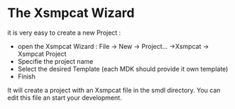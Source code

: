 

# The Xsmpcat Wizard

it is very easy to create a new Project : 
 - open the Xsmpcat Wizard : File -> New -> Project... ->Xsmpcat -> Xsmpcat Project
 - Specifie the project name
 - Select the desired Template (each MDK should provide it own template)
 - Finish

It will create a project with an Xsmpcat file in the smdl directory. You can edit this file an start your development.



